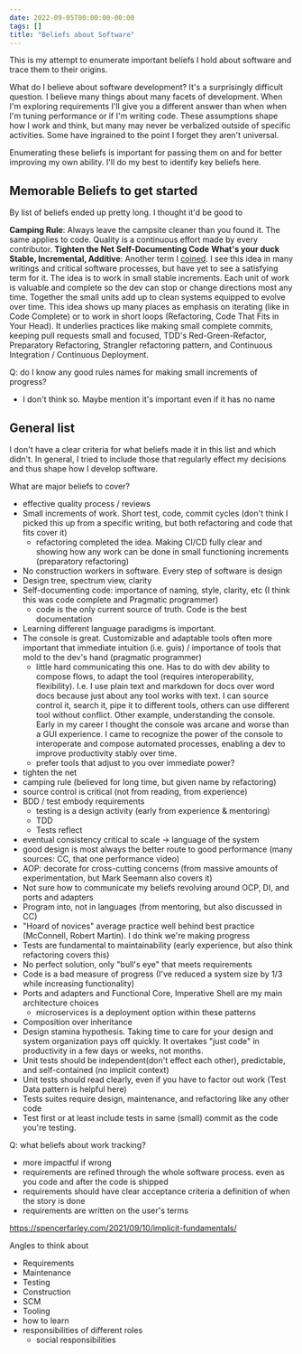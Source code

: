 ```yaml
---
date: 2022-09-05T00:00:00-00:00
tags: []
title: "Beliefs about Software"
---
```


<!-- This is a blog post. Beliefs I hold and where they came from. Probably not so much a story, more just a list -->

This is my attempt to enumerate important beliefs I hold about software and trace them to their origins.
<!--more-->

What do I believe about software development? It's a surprisingly difficult question. I believe many things about many facets of development.
When I'm exploring requirements I'll give you a different answer than when when I'm tuning performance or if I'm writing code.
These assumptions shape how I work and think, but many may never be verbalized outside of specific activities. Some have ingrained to the point I forget they aren't universal.

Enumerating these beliefs is important for passing them on and for better improving my own ability. I'll do my best to identify key beliefs here.

## Memorable Beliefs to get started

By list of beliefs ended up pretty long. I thought it'd be good to 

**Camping Rule**: Always leave the campsite cleaner than you found it. The same applies to code. Quality is a continuous effort made by every contributor.
**Tighten the Net**
**Self-Documenting Code**
**What's your duck**
**Stable, Incremental, Additive**: Another term I [coined](../posts/2022-02-25-Stable-Incremental-Additive.md). I see this idea in many writings and critical software processes, but have yet to see a satisfying term for it. The idea is to work in small stable increments. Each unit of work is valuable and complete so the dev can stop or change directions most any time. Together the small units add up to clean systems equipped to evolve over time. This idea shows up many places as emphasis on iterating (like in Code Complete) or to work in short loops (Refactoring, Code That Fits in Your Head). It underlies practices like making small complete commits, keeping pull requests small and focused, TDD's Red-Green-Refactor, Preparatory Refactoring, Strangler refactoring pattern, and Continuous Integration / Continuous Deployment. 

<!-- todo include some links -->

Q: do I know any good rules names for making small increments of progress?
- I don't think so. Maybe mention it's important even if it has no name

## General list
<!-- Todo: try to order these so related ones are together. Maybe group some values -->

I don't have a clear criteria for what beliefs made it in this list and which didn't. 
In general, I tried to include those that regularly effect my decisions and thus shape how I develop software.

What are major beliefs to cover?
- effective quality process / reviews
- Small increments of work. Short test, code, commit cycles (don't think I picked this up from a specific writing, but both refactoring and code that fits cover it)
  - refactoring completed the idea. Making CI/CD fully clear and showing how any work can be done in small functioning increments (preparatory refactoring)
- No construction workers in software. Every step of software is design
- Design tree, spectrum view, clarity
- Self-documenting code: importance of naming, style, clarity, etc (I think this was code complete and Pragmatic programmer)
  - code is the only current source of truth. Code is the best documentation
- Learning different language paradigms is important.
- The console is great. Customizable and adaptable tools often more important that immediate intuition (i.e. guis) / importance of tools that mold to the dev's hand (pragmatic programmer)
  - little hard communicating this one. Has to do with dev ability to compose flows, to adapt the tool (requires interoperability, flexibility). I.e. I use plain text and markdown for docs over word docs because just about any tool works with text. I can source control it, search it, pipe it to different tools, others can use different tool without conflict. Other example, understanding the console. Early in my career I thought the console was arcane and worse than a GUI experience. I came to recognize the power of the console to interoperate and compose automated processes, enabling a dev to improve productivity stably over time.
  - prefer tools that adjust to you over immediate power?
- tighten the net
- camping rule (believed for long time, but given name by refactoring)
- source control is critical (not from reading, from experience)
- BDD / test embody requirements
  - testing is a design activity (early from experience & mentoring)
  - TDD  
  - Tests reflect 
- eventual consistency critical to scale -> language of the system
- good design is most always the better route to good performance (many sources: CC, that one performance video)
- AOP: decorate for cross-cutting concerns (from massive amounts of experimentation, but Mark Seemann also covers it)
- Not sure how to communicate my beliefs revolving around OCP, DI, and ports and adapters
- Program into, not in languages (from mentoring, but also discussed in CC)
- "Hoard of novices" average practice well behind best practice (McConnell, Robert Martin). I do think we're making progress
- Tests are fundamental to maintainability (early experience, but also think refactoring covers this)
- No perfect solution, only "bull's eye" that meets requirements
- Code is a bad measure of progress (I've reduced a system size by 1/3 while increasing functionality)
- Ports and adapters and Functional Core, Imperative Shell are my main architecture choices
  - microservices is a deployment option within these patterns
- Composition over inheritance
- Design stamina hypothesis. Taking time to care for your design and system organization pays off quickly. It overtakes "just code" in productivity in a few days or weeks, not months.
- Unit tests should be independent(don't effect each other), predictable, and self-contained (no implicit context)
- Unit tests should read clearly, even if you have to factor out work (Test Data pattern is helpful here)
- Tests suites require design, maintenance, and refactoring like any other code
- Test first or at least include tests in same (small) commit as the code you're testing.

Q: what beliefs about work tracking?
- more impactful if wrong
-  requirements are refined through the whole software process. even as you code and after the code is shipped
- requirements should have clear acceptance criteria a definition of when the story is done
- requirements are written on the user's terms

https://spencerfarley.com/2021/09/10/implicit-fundamentals/


Angles to think about
- Requirements
- Maintenance
- Testing
- Construction
- SCM
- Tooling
- how to learn
- responsibilities of different roles
  - social responsibilities 


<!-- TODO: Ask other devs about their beliefs. Maybe create a follow up post with additions from other devs, including any dissentions. -->

